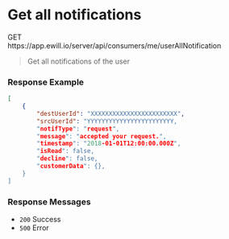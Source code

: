 # Get all notifications

<div class="method method-get">GET</div> <span class="url">https://app.ewill.io/server/api/consumers/me/userAllNotification</span>

> Get all notifications of the user

### Response Example

```json
[
    {
        "destUserId": "XXXXXXXXXXXXXXXXXXXXXXXX",
        "srcUserId": "YYYYYYYYYYYYYYYYYYYYYYYY,
        "notifType": "request",
        "message": "accepted your request.",
        "timestamp": "2018-01-01T12:00:00.000Z",
        "isRead": false,
        "decline": false,
        "customerData": {},
    }
]
```

### Response Messages

* `200` Success
* `500` Error
